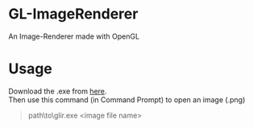 # GL-ImageRenderer
An Image-Renderer made with OpenGL

# Usage
Download the .exe from [here](https://github.com/HmsGoBrr/GL-ImageRenderer/releases).<br>
Then use this command (in Command Prompt) to open an image (.png)
> path\to\glir.exe &lt;image file name&gt;
